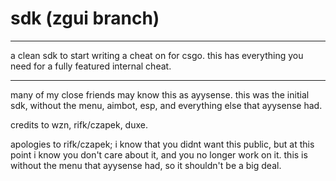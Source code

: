 # sdk (zgui branch)


___________________________________________
a clean sdk to start writing a cheat on
for csgo. this has everything you need for
a fully featured internal cheat.

___________________________________________
many of my close friends may know this as ayysense.
this was the initial sdk, without the menu, aimbot, esp, and everything else
that ayysense had.

credits to wzn, rifk/czapek, duxe.

apologies to rifk/czapek; i know that you didnt want this public, but at this point 
i know you don't care about it, and you no longer work on it. this is without the menu
that ayysense had, so it shouldn't be a big deal.
